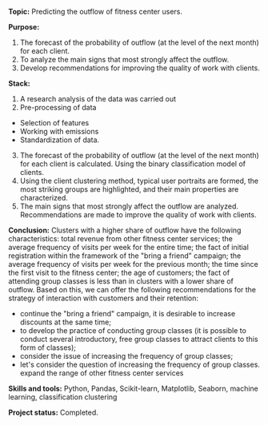 __Topic:__ Predicting the outflow of fitness center users.

__Purpose:__ 
1. The forecast of the probability of outflow (at the level of the next month) for each client.
2. To analyze the main signs that most strongly affect the outflow.
3. Develop recommendations for improving the quality of work with clients.

__Stack:__ 
1. A research analysis of the data was carried out
2. Pre-processing of data
- Selection of features
- Working with emissions
- Standardization of data.
3. The forecast of the probability of outflow (at the level of the next month) for each client is calculated. Using the binary classification model of clients.
4. Using the client clustering method, typical user portraits are formed, the most striking groups are highlighted, and their main properties are characterized.
5. The main signs that most strongly affect the outflow are analyzed. Recommendations are made to improve the quality of work with clients.

__Conclusion:__ 
Clusters with a higher share of outflow have the following characteristics: total revenue from other fitness center services; the average frequency of visits per week for the entire time; the fact of initial registration within the framework of the "bring a friend" campaign; the average frequency of visits per week for the previous month; the time since the first visit to the fitness center; the age of customers; the fact of attending group classes is less than in clusters with a lower share of outflow.
Based on this, we can offer the following recommendations for the strategy of interaction with customers and their retention:
- continue the "bring a friend" campaign, it is desirable to increase discounts at the same time;
- to develop the practice of conducting group classes (it is possible to conduct several introductory, free group classes to attract clients to this form of classes);
- consider the issue of increasing the frequency of group classes;
- let's consider the question of increasing the frequency of group classes.
expand the range of other fitness center services

__Skills and tools:__ Python, Pandas, Scikit-learn, Matplotlib, Seaborn, machine learning, classification clustering

__Project status:__ Completed.

